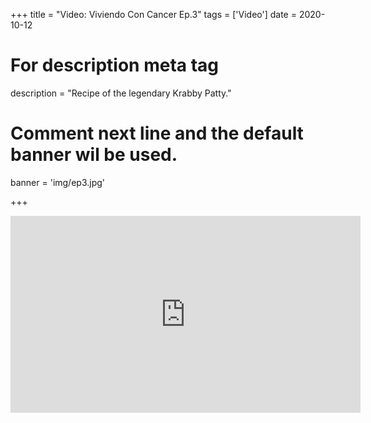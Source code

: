 +++
title = "Video: Viviendo Con Cancer Ep.3"
tags = ['Video']
date = 2020-10-12

# For description meta tag
description = "Recipe of the legendary Krabby Patty."

# Comment next line and the default banner wil be used.
banner = 'img/ep3.jpg'

+++


<iframe style="margin:0 auto" width="560" height="315" src="https://www.youtube.com/embed/eqf6VqgNNWM" title="YouTube video player" frameborder="0" allow="accelerometer; autoplay; clipboard-write; encrypted-media; gyroscope; picture-in-picture; web-share" allowfullscreen></iframe>